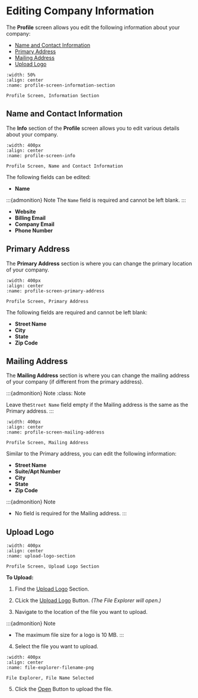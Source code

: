 
# Editing Company Information




The **Profile** screen allows you edit the following information about your company:


- [Name and Contact Information](name-and-contact-information)
- [Primary Address](primary-address)
- [Mailing Address](mailing-address)
- [Upload Logo](upload-logo)


```{figure}  ../../_static/solo_app/Profile/information-section/main-screen.jpeg
:width: 50%
:align: center
:name: profile-screen-information-section

Profile Screen, Information Section
```


##  Name and Contact Information



The **Info** section of the **Profile** screen allows you to edit various details about your company.


```{figure} ../../_static/solo_app/Profile/information-section/info-zoomed-in.jpeg
:width: 400px
:align: center
:name: profile-screen-info

Profile Screen, Name and Contact Information
```

The following fields can be edited:

- **Name** 

:::{admonition} Note
The ``Name`` field is required and cannot be left blank.
:::


- **Website**
- **Billing Email**
- **Company Email**
- **Phone Number**



## Primary Address

The **Primary Address** section is where you can change the primary location of your company.

```{figure} ../../_static/solo_app/Profile/information-section/primary-address-zoomed-in.jpeg
:width: 400px
:align: center
:name: profile-screen-primary-address

Profile Screen, Primary Address 

```


The following fields are required and cannot be left blank:

- **Street Name**
- **City**
- **State**
- **Zip Code**




## Mailing Address


The **Mailing Address** section is where you can change the mailing address of your company (if different from the primary address).

:::{admonition} Note
:class: Note

Leave the``Street Name`` field empty if the Mailing address is the same as the Primary address.
:::


```{figure}  ../../_static/solo_app/Profile/information-section/mailing-address-zoomed-in.jpeg
:width: 400px
:align: center
:name: profile-screen-mailing-address

Profile Screen, Mailing Address 
```



Similar to the Primary address, you can edit the following information:

- **Street Name**
- **Suite/Apt Number**
- **City**
- **State**
- **Zip Code**



:::{admonition} Note

- No field is required for the Mailing address.
:::


## Upload Logo


```{figure} ../../_static/solo_app/Profile/upload-logo-section/upload-logo.jpeg
:width: 400px
:align: center
:name: upload-logo-section

Profile Screen, Upload Logo Section
```



**To Upload:**

1. Find the [Upload Logo](#upload-logo-section) Section.
2. CLick the [Upload Logo](#upload-logo-button) Button. *(The File Explorer will open.)*

3. Navigate to the location of the file you want to upload.

:::{admonition} Note

- The maximum file size for a logo is 10 MB.
:::


4. Select the file you want to upload.



```{figure} ../../_static/solo_app/Universal/file-explorer-filename-png.jpeg
:width: 400px
:align: center
:name: file-explorer-filename-png

File Explorer, File Name Selected
```

5. Click the [Open](#file-explorer-open) Button to upload the file.



```{include} information-pane.md
```